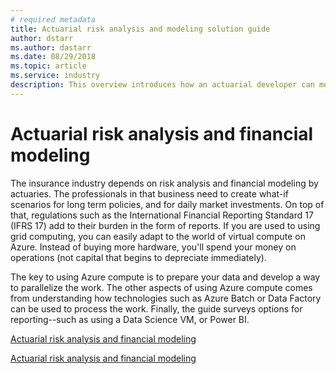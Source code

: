 ```yaml
---
# required metadata
title: Actuarial risk analysis and modeling solution guide 
author: dstarr
ms.author: dastarr
ms.date: 08/29/2018
ms.topic: article
ms.service: industry
description: This overview introduces how an actuarial developer can move their existing solution plus supporting infrastructure into Azure.
---
```


# Actuarial risk analysis and financial modeling

The insurance industry depends on risk analysis and financial modeling by actuaries. The professionals in that business need to create what-if scenarios for long term policies, and for daily market investments. On top of that, regulations such as the International Financial Reporting Standard 17 (IFRS 17) add to their burden in the form of reports. If you are used to using grid computing, you can easily adapt to the world of virtual compute on Azure. Instead of buying more hardware, you'll spend your money on operations (not capital that begins to depreciate immediately).

The key to using Azure compute is to prepare your data and develop a way to parallelize the work. The other aspects of using Azure compute comes from understanding how technologies such as Azure Batch or Data Factory can be used to process the work. Finally, the guide surveys options for reporting--such as using a Data Science VM, or Power BI.

[Actuarial risk analysis and financial modeling](https://docs.microsoft.com/azure/industry/financial/actuarial-risk-analysis-and-financial-modeling-solution-guide?WT.mc_id=sg-docs-dastarr)

[Actuarial risk analysis and financial modeling](/azure/industry/financial/actuarial-actuarial-risk-analysis-and-financial-modeling-solution-guide?WT.mc_id=sg-docs-dastarr)